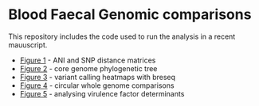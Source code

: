 # Blood Faecal Genomic comparisons

This repository includes the code used to run the analysis in a recent mauuscript.

* [Figure 1](https://github.com/rngoodman/blood-faecal-genomic-comparison/blob/main/vignettes/5_analysing_virulence_factor_determinants.html) - ANI and SNP distance matrices
* [Figure 2](https://github.com/rngoodman/blood-faecal-genomic-comparison/blob/main/vignettes/2-core_genome_phylogenetic_tree.html) - core genome phylogenetic tree
* [Figure 3](https://github.com/rngoodman/blood-faecal-genomic-comparison/blob/main/vignettes/3_variant_calling_heatmaps_with_breseq.html) - variant calling heatmaps with breseq
* [Figure 4](https://github.com/rngoodman/blood-faecal-genomic-comparison/blob/main/vignettes/4_circular_whole_genome_comparisons.html) - circular whole genome comparisons
* [Figure 5](https://github.com/rngoodman/blood-faecal-genomic-comparison/blob/main/vignettes/5_analysing_virulence_factor_determinants.html) - analysing virulence factor determinants
